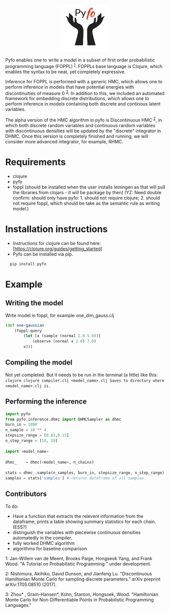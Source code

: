 

<div align="center">
  <a href="https://github.com/bradleygramhansen/pyfo"> <img width="150px" height="150px" src="docs/pyfologo.png"></a>
</div>


Pyfo enables one to write a model in a subset of first order probabilistic programming language (FOPPL) <sup>[1](#fn1)</sup>. 
FOPPLs base language is Clojure, which enables the syntax to be neat, yet completely expressive.

Inference for FOPPL is performed with a generic HMC, which allows one to
perform inference in models that have potential energies with discontinuities of measure 0 <sup>[3](#fn3)</sup>. In addition to this, we included an
automated framework for embedding discrete distributions, which allows one to perform inference in models containing both discrete
and continous latent variables.

The alpha version of the HMC algorithm in pyfo is Discontinuous HMC <sup>[2](#fn2)</sup>, in which both discrete random variables and continuous random variables with discontinuous densities will be updated by the "discrete" integrator in DHMC. 
Once this version is completely finished and running, we will consider more advanced integrator, for example, RHMC. 

# Requirements
 * clojure
 * pyfo
 * foppl (should be installed when the user installs leiningen as that will pull the libraries from clojars - it will be package by then)
 (YZ: Need double confirm: should only have pyfo: 1. should not require clojure; 2. should not require foppl, which should be take as the semantic rule as writing model.)

# Installation instructions
 * Instructions for clojure can be found here: [https://clojure.org/guides/getting_started]
 * Pyfo can be installed via pip.
  ```python
    pip install pyfo
   ```


# Example

## Writing the model
Write model in foppl, for example one_dim_gauss.clj

```clojure
(def one-gaussian
    (foppl-query
        (let [x (sample (normal 1.0 5.0))]
            (observe (normal x 2.0) 7.0)
        x)))
```
## Compiling the model

Not yet completed. But it needs to be run in the terminal (a little) like this:
        ```clojure
        clojure compiler.clj <model_name>.clj
        Saves to directory where <model_name>.clj is.
        ```

## Performing the inference

```python
import pyfo
from pyfo.inference.dhmc import DHMCSampler as dhmc
burn_in = 1000
n_sample = 10 ** 4
stepsize_range = [0.03,0.15]
n_step_range = [10, 20]

import <model_name>

dhmc_    = dhmc(<model_name>, n_chains)

stats = dhmc_.sample(n_samples, burn_in, stepsize_range, n_step_range)
samples = stats['samples'] # returns dataframe of all samples.
```

## Contributors

To do:
* Have a function that extracts the relevent information from the dataframe, prints a table
showing summary statistics for each chain. (ESS?)
* distinguish the variables with piecewise continuous densities automatedly in the compiler. 
* fully worked DHMC algorithm
* algorithms for baseline comparison

<a name="fn1">1</a>: Jan-Willem van de Meent, Brooks Paige, Hongseok Yang, and Frank Wood. "A Tutorial on Probabilistic Programming
" under development.

<a name="fn2">2</a>: Nishimura, Akihiko, David Dunson, and Jianfeng Lu. "Discontinuous Hamiltonian Monte Carlo for sampling discrete parameters." arXiv preprint arXiv:1705.08510 (2017).

<a name="fn3">3</a>:  Zhou* , Gram-Hansen*, Kohn, Stanton,  Hongsoek, Wood. "Hamiltonian Monte Carlo for Non-Differentiable Points in Probabilistic Programming Languages."